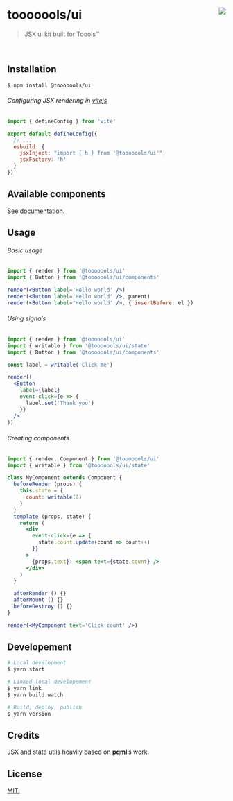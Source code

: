 # tooooools/ui [<img src="https://github.com/tooooools.png?size=100" size="100" align="right">](http://github.com/tooooools/)
> JSX ui kit built for Toools™

<br>

## Installation

```console
$ npm install @tooooools/ui
```

###### Configuring JSX rendering in [vitejs](https://vitejs.dev)

```js
import { defineConfig } from 'vite'

export default defineConfig({
  // ...
  esbuild: {
    jsxInject: "import { h } from '@tooooools/ui'",
    jsxFactory: 'h'
  }
})
```

## Available components

See [documentation](https://tooooools.github.io/ui/?path=/docs/layout-backdrop--documentation).

## Usage

###### Basic usage

```jsx
import { render } from '@tooooools/ui'
import { Button } from '@tooooools/ui/components'

render(<Button label='Hello world' />)
render(<Button label='Hello world' />, parent)
render(<Button label='Hello world' />, { insertBefore: el })
```

###### Using signals

```jsx
import { render } from '@tooooools/ui'
import { writable } from '@tooooools/ui/state'
import { Button } from '@tooooools/ui/components'

const label = writable('Click me')

render((
  <Button 
    label={label} 
    event-click={e => {
      label.set('Thank you')
    }}
  />
))

```

###### Creating components

```jsx
import { render, Component } from '@tooooools/ui'
import { writable } from '@tooooools/ui/state'

class MyComponent extends Component {
  beforeRender (props) {
    this.state = {
      count: writable(0)
    }
  }
  template (props, state) {
    return (
      <div 
        event-click={e => {
          state.count.update(count => count++)
        }}
      >
        {props.text}: <span text={state.count} />
      </div>
    )
  }

  afterRender () {}
  afterMount () {}
  beforeDestroy () {}
}

render(<MyComponent text='Click count' />)
```


## Developement

```bash
# Local development
$ yarn start 

# Linked local developement
$ yarn link
$ yarn build:watch

# Build, deploy, publish
$ yarn version
```

## Credits

JSX and state utils heavily based on [**pqml**](https://github.com/pqml)’s work.

## License
[MIT.](https://tldrlegal.com/license/mit-license)



